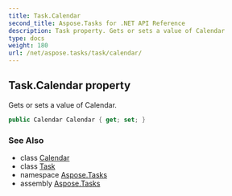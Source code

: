 ```yaml
---
title: Task.Calendar
second_title: Aspose.Tasks for .NET API Reference
description: Task property. Gets or sets a value of Calendar
type: docs
weight: 180
url: /net/aspose.tasks/task/calendar/
---
```

## Task.Calendar property

Gets or sets a value of Calendar.

```csharp
public Calendar Calendar { get; set; }
```

### See Also

* class [Calendar](../../calendar/)
* class [Task](../)
* namespace [Aspose.Tasks](../../task/)
* assembly [Aspose.Tasks](../../../)


